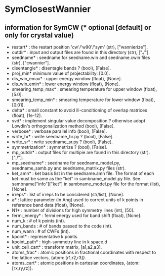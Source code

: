 # SymClosestWannier

## information for SymCW (* optional [default] or only for crystal value)
- restart* : the restart position 'cw'/'w90'/'sym' (str), ["wannierize"].
- outdir* : input and output files are found in this directory (str), ["./"].
- seedname* : seedname for seedname.win and seedname.cwin files (str), ["cwannier"].
- disentangle* : disentagle bands ? (bool), [False].
- proj_min* minimum value of projectability: [0.0].
- dis_win_emax* : upper energy window (float), [None].
- dis_win_emin* : lower energy window (float), [None].
- smearing_temp_max* : smearing temperature for upper window (float), [5.0].
- smearing_temp_min* : smearing temperature for lower window (float), [0.01].
- delta* : small constant to avoid ill-conditioning of overlap matrices (float), [1e-12].
- svd* : implement singular value decomposition ? otherwise adopt Lowdin's orthogonalization method (bool), [False].
- verbose* : verbose parallel info (bool), [False].
- write_hr* : write seedname_hr.py ? (bool), [False].
- write_sr* : write seedname_sr.py ? (bool), [False].
- symmetrization* : symmetrize ? (bool), [False].
- mp_outdir* : output files for multipie are found in this directory (str). ["./"].
- mp_seedname* : seedname for seedname_model.py, seedname_samb.py and seedname_matrix.py files (str).
- ket_amn* : ket basis list in the seedname.amn file. The format of each ket must be same as the "ket" in sambname_model.py file. See sambname["info"]["ket"] in sambname_model.py file for the format (list), [None].
- irreps* : list of irreps to be considered (str/list), [None].
- a* : lattice parameter (in Ang) used to correct units of k points in reference band data (float), [None].
- N1* : number of divisions for high symmetry lines (int), [50].
- fermi_energy* : fermi energy used for band shift (float), [None].
- num_k : # of k points (int).
- num_bands : # of bands passed to the code (int).
- num_wann : # of CWFs (int).
- kpoint* : representative k points.
- kpoint_path* : high-symmetry line in k space.d
- unit_cell_cart* : transform matrix, [a1,a2,a3].
- atoms_frac* : atomic positions in fractional coordinates with respect to the lattice vectors, {atom: [r1,r2,r3]}.
- atoms_cart* : atomic positions in cartesian coordinates, {atom: [rx,ry,rz]}.
